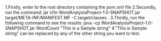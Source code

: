 1.Firstly, enter <cd folderpath> to the root directory containing the pom.xml file
2.Secondly, run the command:  jar cfm WordAnalysisProject-1.0-SNAPSHOT.jar target/META-INF/MANIFEST.MF -C target/classes . 
3.Thirdly, run the following command to see the results: java -cp WordAnalysisProject-1.0-SNAPSHOT.jar WordCount "This is a Sample string"
4."This is Sample string" can be replaced by any of the other string you want to test.
